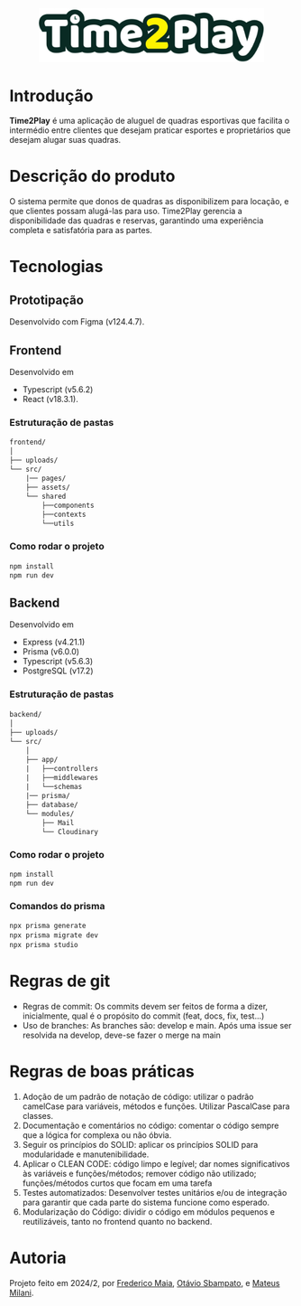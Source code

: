 <div align="center">
  <img src="./frontend/src/assets/logo-README.png" width="400" />
</div>

# Introdução

**Time2Play** é uma aplicação de aluguel de quadras esportivas que facilita o intermédio entre clientes que desejam praticar esportes e proprietários que desejam alugar suas quadras. 

# Descrição do produto

O sistema permite que donos de quadras as disponibilizem para locação, e que clientes possam alugá-las para uso. Time2Play gerencia a disponibilidade das quadras e reservas, garantindo uma experiência completa e satisfatória para as partes.

# Tecnologias

## Prototipação

Desenvolvido com Figma (v124.4.7).

## Frontend

Desenvolvido em 
- Typescript (v5.6.2)
- React (v18.3.1).

### Estruturação de pastas

```
frontend/
│
├── uploads/
└── src/
    |── pages/
    ├── assets/
    └── shared
        ├──components
        ├──contexts
        └──utils
```

### Como rodar o projeto
```
npm install
npm run dev
```

## Backend

Desenvolvido em 
- Express (v4.21.1)
- Prisma (v6.0.0)
- Typescript (v5.6.3)
- PostgreSQL (v17.2)

### Estruturação de pastas

```
backend/
│
├── uploads/
└── src/
    │
    ├── app/
    |   ├──controllers
    |   ├──middlewares
    |   └──schemas
    |── prisma/
    ├── database/
    └── modules/
        ├── Mail
        └── Cloudinary
```

### Como rodar o projeto
```
npm install
npm run dev
```

### Comandos do prisma
```bash
npx prisma generate
npx prisma migrate dev
npx prisma studio
```

# Regras de git

- Regras de commit: Os commits devem ser feitos de forma a dizer, inicialmente, qual é o propósito do commit (feat, docs, fix, test...)
- Uso de branches: As branches são: develop e main. Após uma issue ser resolvida na develop, deve-se fazer o merge na main

# Regras de boas práticas

1.  Adoção de um padrão de notação de código: utilizar o padrão camelCase para variáveis, métodos e funções. Utilizar PascalCase para classes.
2. Documentação e comentários no código: comentar o código sempre que a lógica for complexa ou não óbvia.
3. Seguir os princípios do SOLID: aplicar os princípios SOLID para modularidade e manutenibilidade.
4. Aplicar o CLEAN CODE: código limpo e legível; dar nomes significativos às variáveis e funções/métodos; remover código não utilizado; funções/métodos curtos que focam em uma tarefa
5. Testes automatizados: Desenvolver testes unitários e/ou de integração para garantir que cada parte do sistema funcione como esperado.
6. Modularização do Código: dividir o código em módulos pequenos e reutilizáveis, tanto no frontend quanto no backend.

# Autoria

Projeto feito em 2024/2, por [Frederico Maia](https://github.com/fredmaia), [Otávio Sbampato](https://github.com/otaviosbampato/), e [Mateus Milani](https://github.com/milanimateus).